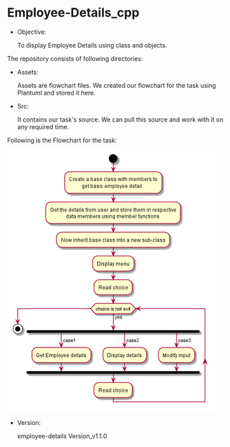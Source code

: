# Employee-Details_cpp
- Objective:

    To display Employee Details using class and objects.


The repository consists of following directories:

- Assets:

    Assets are flowchart files. We created our flowchart for the task using Plantuml and stored it here.


- Src:

    It contains our task's source. We can pull this source and work with it on any required time.

Following is the Flowchart for the task:

![Employee details Flowchart](assets/employee_details_a.png)

- Version:

    employee-details Version_v1.1.0